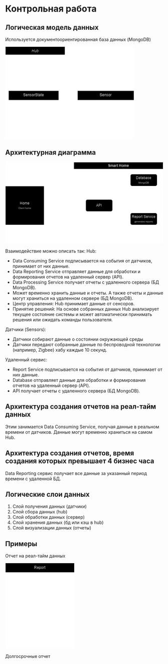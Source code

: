 # Контрольная работа

## Логическая модель данных

Используется документоориентированная база данных (MongoDB)

![Model](models.png)

## Архитектурная диаграмма

![Arch](arch.png)

Взаимодействие можно описать так:
Hub:

- Data Consuming Service подписывается на события от датчиков, принимает от них данные.
- Data Reporting Service отправляет данные для обработки и формирования отчетов на удаленный сервер (API).
- Data Processing Service получает отчеты с удаленного сервера (БД MongoDB).
- Может временно хранить данные и отчеты. А также отчеты и данные могут храниться на удаленном сервере (БД MongoDB).
- Центр управления: Hub принимает данные от сенсоров.
- Принятие решений: На основе собранных данных Hub анализирует текущее состояние системы и может автоматически принимать
  решения или ожидать команды пользователя.

Датчики (Sensors):

- Датчики собирают данные о состоянии окружающей среды
- Датчики передают собранные данные по беспроводной технологии (например, Zigbee) хабу каждые 10 секунд.

Удаленный сервис:

- Report Service подписывается на события от датчиков, принимает от них данные.
- Database отправляет данные для обработки и формирования отчетов на удаленный сервер (API).
- API получает отчеты с удаленного сервера (БД MongoDB).

## Архитектура создания отчетов на реал-тайм данных

Этим занимается Data Consuming Service, получая данные в реальном времени от датчиков. Данные могут временно храниться
на самом Hub.

## Архитектура создания отчетов, время создания которых превышает 4 бизнес часа

Data Reporting сервис получает все данные за указанный период времени с удаленной БД.

## Логические слои данных

1. Слой получения данных (датчики)
2. Слой сбора данных (hub)
3. Слой обработки данных (сервер)
4. Слой хранения данных (бд или кэш в hub)
5. Слой визуализации данных (отчеты)

## Примеры

Отчет на реал-тайм данных

![example1.png](example1.png)

Долгосрочные отчет

